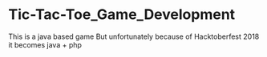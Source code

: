 # Tic-Tac-Toe_Game_Development

This is a java based game
But unfortunately because of Hacktoberfest 2018 it becomes java + php
